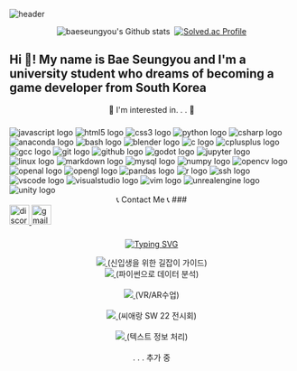 ![header](https://capsule-render.vercel.app/api?type=venom&&color=gradient&height=300&section=header&text=Hello%20World&fontColor=00000&stroke=d6ace6&fontSize=85)

<div align="center">

![baeseungyou's Github stats](https://github-readme-stats.vercel.app/api?username=baeseungyou&include_all_commits=true&show_icons=true&theme=radical&count_private=true) ﻿﻿ [![Solved.ac Profile](http://mazassumnida.wtf/api/v2/generate_badge?boj=20225169)](https://solved.ac/20225169/)
  
<h2 align="left">Hi 👋! My name is Bae Seungyou and I'm a university student who dreams of becoming a game developer from South Korea</h2>

🌟 I'm interested in. . . 🌟
###

<div align="left">
  <img src="https://cdn.jsdelivr.net/gh/devicons/devicon/icons/javascript/javascript-original.svg" class="tech-icon" alt="javascript logo" />
  <img src="https://cdn.jsdelivr.net/gh/devicons/devicon/icons/html5/html5-original.svg" class="tech-icon" alt="html5 logo" />
  <img src="https://cdn.jsdelivr.net/gh/devicons/devicon/icons/css3/css3-original.svg" class="tech-icon" alt="css3 logo" />
  <img src="https://cdn.jsdelivr.net/gh/devicons/devicon/icons/python/python-original.svg" class="tech-icon" alt="python logo" />
  <img src="https://cdn.jsdelivr.net/gh/devicons/devicon/icons/csharp/csharp-original.svg" class="tech-icon" alt="csharp logo" />
  <img src="https://cdn.jsdelivr.net/gh/devicons/devicon/icons/anaconda/anaconda-original.svg" class="tech-icon" alt="anaconda logo" />
  <img src="https://cdn.jsdelivr.net/gh/devicons/devicon/icons/bash/bash-original.svg" class="tech-icon" alt="bash logo" />
  <img src="https://cdn.jsdelivr.net/gh/devicons/devicon/icons/blender/blender-original.svg" class="tech-icon" alt="blender logo" />
  <img src="https://cdn.jsdelivr.net/gh/devicons/devicon/icons/c/c-original.svg" class="tech-icon" alt="c logo" />
  <img src="https://cdn.simpleicons.org/c++/00599C" class="tech-icon" alt="cplusplus logo" />
  <img src="https://cdn.jsdelivr.net/gh/devicons/devicon/icons/gcc/gcc-original.svg" class="tech-icon" alt="gcc logo" />
  <img src="https://cdn.jsdelivr.net/gh/devicons/devicon/icons/git/git-original.svg" class="tech-icon" alt="git logo" />
  <img src="https://cdn.jsdelivr.net/gh/devicons/devicon/icons/github/github-original.svg" class="tech-icon" alt="github logo" />
  <img src="https://cdn.jsdelivr.net/gh/devicons/devicon/icons/godot/godot-original.svg" class="tech-icon" alt="godot logo" />
  <img src="https://cdn.jsdelivr.net/gh/devicons/devicon/icons/jupyter/jupyter-original.svg" class="tech-icon" alt="jupyter logo" />
  <img src="https://cdn.jsdelivr.net/gh/devicons/devicon/icons/linux/linux-original.svg" class="tech-icon" alt="linux logo" />
  <img src="https://cdn.jsdelivr.net/gh/devicons/devicon/icons/markdown/markdown-original.svg" class="tech-icon" alt="markdown logo" />
  <img src="https://cdn.jsdelivr.net/gh/devicons/devicon/icons/mysql/mysql-original.svg" class="tech-icon" alt="mysql logo" />
  <img src="https://cdn.jsdelivr.net/gh/devicons/devicon/icons/numpy/numpy-original.svg" class="tech-icon" alt="numpy logo" />
  <img src="https://cdn.jsdelivr.net/gh/devicons/devicon/icons/opencv/opencv-original.svg" class="tech-icon" alt="opencv logo" />
  <img src="https://cdn.jsdelivr.net/gh/devicons/devicon/icons/openal/openal-original.svg" class="tech-icon" alt="openal logo" />
  <img src="https://cdn.jsdelivr.net/gh/devicons/devicon/icons/opengl/opengl-original.svg" class="tech-icon" alt="opengl logo" />
  <img src="https://cdn.jsdelivr.net/gh/devicons/devicon/icons/pandas/pandas-original.svg" class="tech-icon" alt="pandas logo" />
  <img src="https://cdn.jsdelivr.net/gh/devicons/devicon/icons/r/r-original.svg" class="tech-icon" alt="r logo" />
  <img src="https://cdn.jsdelivr.net/gh/devicons/devicon/icons/ssh/ssh-original.svg" class="tech-icon" alt="ssh logo" />
  <img src="https://cdn.jsdelivr.net/gh/devicons/devicon/icons/vscode/vscode-original.svg" class="tech-icon" alt="vscode logo" />
  <img src="https://cdn.jsdelivr.net/gh/devicons/devicon/icons/visualstudio/visualstudio-plain.svg" class="tech-icon" alt="visualstudio logo" />
  <img src="https://skillicons.dev/icons?i=vim" class="tech-icon" alt="vim logo" />
  <img src="https://skillicons.dev/icons?i=unreal" class="tech-icon" alt="unrealengine logo" />
  <img src="https://skillicons.dev/icons?i=unity" class="tech-icon" alt="unity logo" />
</div>
📞 Contact Me 📞
###

<div align="left">
  <a href="https://discord.com/channels/Null" target="_blank">
    <img src="https://img.shields.io/static/v1?message=Discord&logo=discord&label=&color=7289DA&logoColor=white&labelColor=&style=for-the-badge" height="35" alt="discord logo"  />
  </a>
  <a href="https://mail.google.com/mail/u/gaejisub" target="_blank">
    <img src="https://img.shields.io/static/v1?message=Gmail&logo=gmail&label=&color=D14836&logoColor=white&labelColor=&style=for-the-badge" height="35" alt="gmail logo"  />
  </a>
</div>

###
[![Typing SVG](https://readme-typing-svg.demolab.com?font=DM+Sans&pause=1000&color=44C0F7&background=FFFFFF00&center=true&vCenter=true&width=435&lines=%F0%9F%92%AB+My+Project+%F0%9F%92%AB)](https://git.io/typing-svg)

<a href="https://hallymuniversity.notion.site/b99e1f3a6b984cc5bf7c905ee7abfd7a?v=f0af3e392de649089cd19538d4d0554a" target="_blank">
    <img src="https://img.shields.io/badge/notion-%23000000.svg?&style=for-the-badge&logo=notion&logoColor=white"/>
</a> (신입생을 위한 길잡이 가이드)

<br>
 <a href="https://github.com/baeseungyou/first-repos/tree/main/20225169%20%EB%B0%B0%EC%8A%B9%EC%9C%A0_%EA%B8%B0%EB%A7%90%20%ED%94%84%EB%A1%9C%EC%A0%9D%ED%8A%B8" target="_blank">
   <img src="https://img.shields.io/badge/github-181717?style=for-the-badge&logo=github&logoColor=white"/>
</a> (파이썬으로 데이터 분석)
</br> 

<br>
  <a href="https://github.com/baeseungyou/VR-AR-class" target="_blank">
   <img src="https://img.shields.io/badge/github-181717?style=for-the-badge&logo=github&logoColor=white"/>
</a> (VR/AR수업)
</br>

<br>
 <a href="https://github.com/baeseungyou/sw22" target="_blank">
    <img src="https://img.shields.io/badge/github-181717?style=for-the-badge&logo=github&logoColor=white"/>
</a> (씨애랑 SW 22 전시회)
</br>

<br>
 <a href="https://github.com/baeseungyou/study" target="_blank">
     <img src="https://img.shields.io/badge/github-181717?style=for-the-badge&logo=github&logoColor=white"/>
</a> (텍스트 정보 처리)
</br>

<br>
 . . . 추가 중
 </br>
